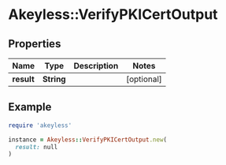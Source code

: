 # Akeyless::VerifyPKICertOutput

## Properties

| Name | Type | Description | Notes |
| ---- | ---- | ----------- | ----- |
| **result** | **String** |  | [optional] |

## Example

```ruby
require 'akeyless'

instance = Akeyless::VerifyPKICertOutput.new(
  result: null
)
```

